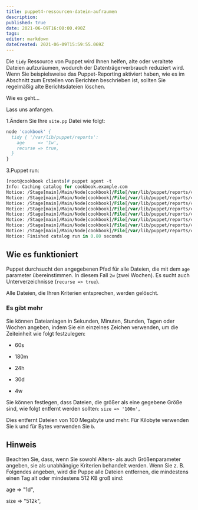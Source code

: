 ```yaml
---
title: puppet4-ressourcen-datein-aufraumen
description: 
published: true
date: 2021-06-09T16:00:00.490Z
tags: 
editor: markdown
dateCreated: 2021-06-09T15:59:55.069Z
---
```


Die `tidy` Ressource von Puppet wird Ihnen helfen, alte oder veraltete Dateien aufzuräumen, wodurch der Datenträgerverbrauch reduziert wird. Wenn Sie beispielsweise das Puppet-Reporting aktiviert haben, wie es im Abschnitt zum Erstellen von Berichten beschrieben ist, sollten Sie regelmäßig alte Berichtsdateien löschen.

Wie es geht...

Lass uns anfangen.

1.Ändern Sie Ihre `site.pp` Datei wie folgt:

```pp
node 'cookbook' {
  tidy { '/var/lib/puppet/reports':
    age     => '1w',
    recurse => true,
  }
}
```

3.Puppet run:

```pp
[root@cookbook clients]# puppet agent -t
Info: Caching catalog for cookbook.example.com
Notice: /Stage[main]/Main/Node[cookbook]/File[/var/lib/puppet/reports/cookbook.example.com/201409090637.yaml]/ensure: removed
Notice: /Stage[main]/Main/Node[cookbook]/File[/var/lib/puppet/reports/cookbook.example.com/201409100556.yaml]/ensure: removed
Notice: /Stage[main]/Main/Node[cookbook]/File[/var/lib/puppet/reports/cookbook.example.com/201409090631.yaml]/ensure: removed
Notice: /Stage[main]/Main/Node[cookbook]/File[/var/lib/puppet/reports/cookbook.example.com/201408210557.yaml]/ensure: removed
Notice: /Stage[main]/Main/Node[cookbook]/File[/var/lib/puppet/reports/cookbook.example.com/201409080557.yaml]/ensure: removed
Notice: /Stage[main]/Main/Node[cookbook]/File[/var/lib/puppet/reports/cookbook.example.com/201409100558.yaml]/ensure: removed
Notice: /Stage[main]/Main/Node[cookbook]/File[/var/lib/puppet/reports/cookbook.example.com/201408210546.yaml]/ensure: removed
Notice: /Stage[main]/Main/Node[cookbook]/File[/var/lib/puppet/reports/cookbook.example.com/201408210539.yaml]/ensure: removed
Notice: Finished catalog run in 0.80 seconds
```

## Wie es funktioniert

Puppet durchsucht den angegebenen Pfad für alle Dateien, die mit dem `age` parameter übereinstimmen. In diesem Fall `2w` (zwei Wochen). Es sucht auch Unterverzeichnisse (`recurse => true`).

Alle Dateien, die Ihren Kriterien entsprechen, werden gelöscht.

### Es gibt mehr

Sie können Dateianlagen in Sekunden, Minuten, Stunden, Tagen oder Wochen angeben, indem Sie ein einzelnes Zeichen verwenden, um die Zeiteinheit wie folgt festzulegen:

* 60s

* 180m

* 24h

* 30d

* 4w

Sie können festlegen, dass Dateien, die größer als eine gegebene Größe sind, wie folgt entfernt werden sollten:
`size => '100m',`

Dies entfernt Dateien von 100 Megabyte und mehr. Für Kilobyte verwenden Sie `k` und für Bytes verwenden Sie `b`.

## Hinweis

Beachten Sie, dass, wenn Sie sowohl Alters- als auch Größenparameter angeben, sie als unabhängige Kriterien behandelt werden. Wenn Sie z. B. Folgendes angeben, wird die Puppe alle Dateien entfernen, die mindestens einen Tag alt oder mindestens 512 KB groß sind:

age => "1d",

size => "512k",

